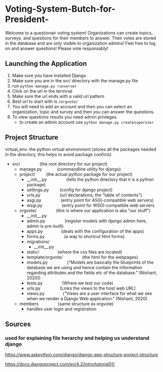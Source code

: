 # Voting-System-Butch-for-President-
Welcome to a questionair voting system! Organizations can create topics, surveys, and questions for their members to answer. Their votes are stored in the database and are only visible to organization admins! Feel free to log on and answer questions! Please vote responsably!

## Launching the Application
1. Make sure you have installed Django
2. Make sure you are in the src/ directory with the manage.py file
3. run `python manage.py runserver`
4. Click on the url in the terminal
5. Make sure the url ends with a valid url pattern
6. Best url to start with is `/orgvote/`
7. You will need to add an account and then you can select an organization, topic and survey and then you can answer the questions.
8. To view questions results you need admin privleges.
	- to create an admin account use `python manage.py createsuperuser`

## Project Structure
virtual_env: the python virtual environment (stores all the packages needed in the directory, this helps to avoid package conficts)

- src/    &emsp;&emsp;&emsp;&emsp;    (the root directory for our project)
    - manage.py    &emsp;&emsp;&emsp;    (commandline utility for django)
    - project/    &emsp;&emsp;    (the actual python package for our project)
        - \_\_init\_\_.py    &emsp;&emsp;&emsp;&emsp;    (tells the python directory that it is a python package)
        - settings.py    &emsp;&emsp;    (config for django project)
        - urls.py    &emsp;&emsp;&emsp;&emsp;    (url declarations, the "table of contents")
        - asgi.py    &emsp;&emsp;&emsp;&emsp;    (entry point for ASGI-compatible web servers)
        - wsgi.py    &emsp;&emsp;&emsp;&emsp;    (entry point for WSGI-compatible web servers
   - orgvote/    &emsp;&emsp;&emsp;&emsp;    (this is where our application is aka "our stuff")
		- \_\_init\_\_.py
	    - admin.py    &emsp;&emsp;&emsp;&emsp;     (register models with django admin here, admin is pre-built)
	    - apps.py &emsp;&emsp;&emsp;&emsp;(deals with the configuration of the apps)
		- forms.py &emsp;&emsp;&emsp;&emsp; (a way to shortcut html forms)
	    - migrations/    
	        - \_\_init\_\_.py
		- static/ &emsp;&emsp;&emsp;&emsp;(where the css files are located)
		- template/orgvote/ &emsp;&emsp;&emsp;&emsp; (the html for the webpages)
	    - models.py    &emsp;&emsp;&emsp;&emsp;     ("Models are basically the blueprints of the database we are using and hence contain the information regarding attributes and the fields etc of the database." (Nishant, 2020))
	   - tests.py    &emsp;&emsp;&emsp;&emsp;     (Where we test our code)
	   - urls.py    &emsp;&emsp;&emsp;&emsp;     (Links the views to the host web URL)
	    -	views.py&emsp;&emsp;&emsp;&emsp;     ("Views are a user interface for what we see when we render a Django Web application." (Nishant, 2020)
	- members &emsp;&emsp;&emsp;&emsp; (same structure as orgvote)
		- handles user login and registration


## Sources
### used for explaining file herarchy and helping us understand django
https://www.askpython.com/django/django-app-structure-project-structure

https://docs.djangoproject.com/en/4.2/intro/tutorial01/
